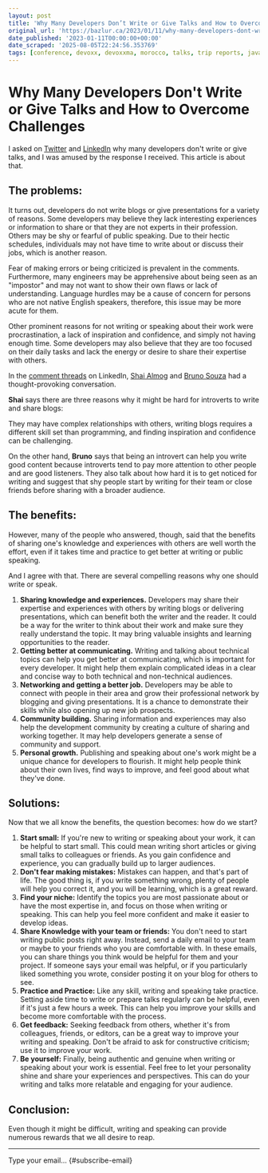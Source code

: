 ```yaml
---
layout: post
title: 'Why Many Developers Don’t Write or Give Talks and How to Overcome Challenges'
original_url: 'https://bazlur.ca/2023/01/11/why-many-developers-dont-write-or-give-talks-and-how-to-overcome-challenges/'
date_published: '2023-01-11T00:00:00+00:00'
date_scraped: '2025-08-05T22:24:56.353769'
tags: [conference, devoxx, devoxxma, morocco, talks, trip reports, java, java19, record patterns, structured concurrency, virtual thread, callable, executors, future, learning thread programming, thread, thread programming, bytecode, communication, developers, skills, concurrency, newsletter, project loom, article, books, fiction, review]
---
```


Why Many Developers Don't Write or Give Talks and How to Overcome Challenges
============================================================================

I asked on [Twitter](https://twitter.com/bazlur_rahman/status/1610800339405389826 "Twitter") and [LinkedIn](https://www.linkedin.com/feed/update/urn:li:activity:7016566492548775936/ "LinkedIn") why many developers don't write or give talks, and I was amused by the response I received. This article is about that.

The problems:
-------------

It turns out, developers do not write blogs or give presentations for a variety of reasons. Some developers may believe they lack interesting experiences or information to share or that they are not experts in their profession. Others may be shy or fearful of public speaking. Due to their hectic schedules, individuals may not have time to write about or discuss their jobs, which is another reason.

Fear of making errors or being criticized is prevalent in the comments. Furthermore, many engineers may be apprehensive about being seen as an "impostor" and may not want to show their own flaws or lack of understanding. Language hurdles may be a cause of concern for persons who are not native English speakers, therefore, this issue may be more acute for them.

Other prominent reasons for not writing or speaking about their work were procrastination, a lack of inspiration and confidence, and simply not having enough time. Some developers may also believe that they are too focused on their daily tasks and lack the energy or desire to share their expertise with others.

In the [comment threads](https://www.linkedin.com/feed/update/urn:li:activity:7016566492548775936?commentUrn=urn%3Ali%3Acomment%3A%28activity%3A7016566492548775936%2C7016597836817416192%29 "comment threads") on LinkedIn, [Shai Almog](https://www.linkedin.com/in/shai-almog-81a42/ "Shai Almog") and [Bruno Souza](https://www.linkedin.com/in/brjavaman/ "Bruno Souza") had a thought-provoking conversation.

**Shai** says there are three reasons why it might be hard for introverts to write and share blogs:  

They may have complex relationships with others, writing blogs requires a different skill set than programming, and finding inspiration and confidence can be challenging.

On the other hand, **Bruno** says that being an introvert can help you write good content because introverts tend to pay more attention to other people and are good listeners. They also talk about how hard it is to get noticed for writing and suggest that shy people start by writing for their team or close friends before sharing with a broader audience.

The benefits:
-------------

However, many of the people who answered, though, said that the benefits of sharing one's knowledge and experiences with others are well worth the effort, even if it takes time and practice to get better at writing or public speaking.

And I agree with that. There are several compelling reasons why one should write or speak.

1. **Sharing knowledge and experiences.** Developers may share their expertise and experiences with others by writing blogs or delivering presentations, which can benefit both the writer and the reader. It could be a way for the writer to think about their work and make sure they really understand the topic. It may bring valuable insights and learning opportunities to the reader.
2. **Getting better at communicating.** Writing and talking about technical topics can help you get better at communicating, which is important for every developer. It might help them explain complicated ideas in a clear and concise way to both technical and non-technical audiences.
3. **Networking and getting a better job.** Developers may be able to connect with people in their area and grow their professional network by blogging and giving presentations. It is a chance to demonstrate their skills while also opening up new job prospects.
4. **Community building.** Sharing information and experiences may also help the development community by creating a culture of sharing and working together. It may help developers generate a sense of community and support.
5. **Personal growth.** Publishing and speaking about one's work might be a unique chance for developers to flourish. It might help people think about their own lives, find ways to improve, and feel good about what they've done.

Solutions:
----------

Now that we all know the benefits, the question becomes: how do we start?

1. **Start small:** If you're new to writing or speaking about your work, it can be helpful to start small. This could mean writing short articles or giving small talks to colleagues or friends. As you gain confidence and experience, you can gradually build up to larger audiences.
2. **Don't fear making mistakes:** Mistakes can happen, and that's part of life. The good thing is, if you write something wrong, plenty of people will help you correct it, and you will be learning, which is a great reward.
3. **Find your niche:** Identify the topics you are most passionate about or have the most expertise in, and focus on those when writing or speaking. This can help you feel more confident and make it easier to develop ideas.
4. **Share Knowledge with your team or friends:** You don't need to start writing public posts right away. Instead, send a daily email to your team or maybe to your friends who you are comfortable with. In these emails, you can share things you think would be helpful for them and your project. If someone says your email was helpful, or if you particularly liked something you wrote, consider posting it on your blog for others to see.
5. **Practice and Practice:** Like any skill, writing and speaking take practice. Setting aside time to write or prepare talks regularly can be helpful, even if it's just a few hours a week. This can help you improve your skills and become more comfortable with the process.
6. **Get feedback:** Seeking feedback from others, whether it's from colleagues, friends, or editors, can be a great way to improve your writing and speaking. Don't be afraid to ask for constructive criticism; use it to improve your work.
7. **Be yourself:** Finally, being authentic and genuine when writing or speaking about your work is essential. Feel free to let your personality shine and share your experiences and perspectives. This can do your writing and talks more relatable and engaging for your audience.

Conclusion:
-----------

Even though it might be difficult, writing and speaking can provide numerous rewards that we all desire to reap.  

*** ** * ** ***

Type your email... {#subscribe-email}
